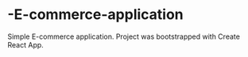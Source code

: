 # -E-commerce-application
Simple E-commerce application. Project was bootstrapped with Create React App.
